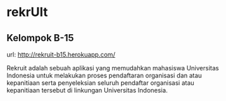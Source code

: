 # rekrUIt

## Kelompok B-15

url: http://rekruit-b15.herokuapp.com/

Rekruit adalah sebuah aplikasi yang memudahkan mahasiswa Universitas Indonesia untuk melakukan proses pendaftaran organisasi dan atau kepanitiaan serta penyeleksian seluruh pendaftar organisasi atau kepanitiaan tersebut di linkungan Universitas Indonesia.
